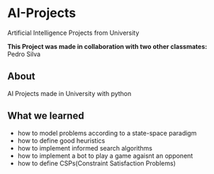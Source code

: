 # AI-Projects
Artificial Intelligence Projects from University

**This Project was made in collaboration with two other classmates:**<br>
Pedro Silva <br>

## About
AI Projects made in University with python

## What we learned
  - how to model problems according to a state-space paradigm
  - how to define good heuristics
  - how to implement informed search algorithms
  - how to implement a bot to play a game agaisnt an opponent
  - how to define CSPs(Constraint Satisfaction Problems)
